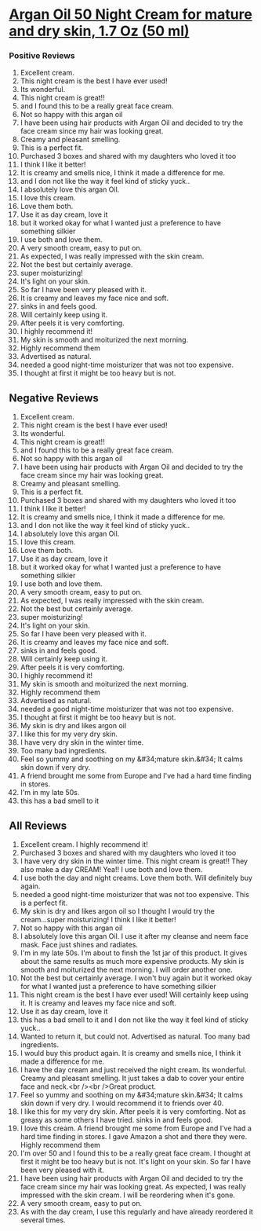# [Argan Oil 50 Night Cream for mature and dry skin, 1.7 Oz (50 ml)](https://products.checkmycream.com/products/Argan-Oil-50-Night-Cream-for-mature-and-dry-skin-1.7-Oz-(50-ml).html)

### Positive Reviews

<ol>
      <li>Excellent cream.</li>
      <li>This night cream is the best I have ever used!</li>
      <li>Its wonderful.  </li>
      <li>This night cream is great!!</li>
      <li>and I found this to be a really great face cream.  </li>
      <li>Not so happy with this argan oil</li>
      <li>I have been using hair products with Argan Oil and decided to try the face cream since my hair was looking great.  </li>
      <li>Creamy and pleasant smelling.  </li>
      <li>This is a perfect fit.</li>
      <li>Purchased 3 boxes and shared with my daughters who loved it too</li>
      <li>I think I like it better!</li>
      <li>It is creamy and smells nice, I think it made a difference for me.</li>
      <li>and I don not like the way it feel kind of sticky yuck..</li>
      <li>I absolutely love this argan Oil.</li>
      <li>I love this cream.  </li>
      <li>Love them both.  </li>
      <li>Use it as day cream, love it</li>
      <li>but it worked okay for what I wanted just a preference to have something silkier</li>
      <li>I use both and love them.</li>
      <li>A very smooth cream, easy to put on.</li>
      <li>As expected, I was really impressed with the skin cream.  </li>
      <li>Not the best but certainly average.  </li>
      <li>super moisturizing!</li>
      <li>It&#x27;s light on your skin.  </li>
      <li>So far I have been very pleased with it.</li>
      <li>It is creamy and leaves my face nice and soft.</li>
      <li>sinks in and feels good.</li>
      <li>Will certainly  keep using it.</li>
      <li>After peels it is very comforting.</li>
      <li>I highly recommend it!</li>
      <li>My skin is smooth and moiturized the next morning.</li>
      <li>Highly recommend them</li>
      <li>Advertised as natural.  </li>
      <li>needed a good night-time moisturizer that was not too expensive.</li>
      <li>I thought at first it might be too heavy but is not.  </li>
</ol>


<h2>Negative Reviews</h2>
<ol>
<li> Excellent cream.</li>
<li> This night cream is the best I have ever used!</li>
<li> Its wonderful.  </li>
<li> This night cream is great!!</li>
<li> and I found this to be a really great face cream.  </li>
<li> Not so happy with this argan oil</li>
<li> I have been using hair products with Argan Oil and decided to try the face cream since my hair was looking great.  </li>
<li> Creamy and pleasant smelling.  </li>
<li> This is a perfect fit.</li>
<li> Purchased 3 boxes and shared with my daughters who loved it too</li>
<li> I think I like it better!</li>
<li> It is creamy and smells nice, I think it made a difference for me.</li>
<li> and I don not like the way it feel kind of sticky yuck..</li>
<li> I absolutely love this argan Oil.</li>
<li> I love this cream.  </li>
<li> Love them both.  </li>
<li> Use it as day cream, love it</li>
<li> but it worked okay for what I wanted just a preference to have something silkier</li>
<li> I use both and love them.</li>
<li> A very smooth cream, easy to put on.</li>
<li> As expected, I was really impressed with the skin cream.  </li>
<li> Not the best but certainly average.  </li>
<li> super moisturizing!</li>
<li> It&#x27;s light on your skin.  </li>
<li> So far I have been very pleased with it.</li>
<li> It is creamy and leaves my face nice and soft.</li>
<li> sinks in and feels good.</li>
<li> Will certainly  keep using it.</li>
<li> After peels it is very comforting.</li>
<li> I highly recommend it!</li>
<li> My skin is smooth and moiturized the next morning.</li>
<li> Highly recommend them</li>
<li> Advertised as natural.  </li>
<li> needed a good night-time moisturizer that was not too expensive.</li>
<li> I thought at first it might be too heavy but is not.  </li>
<li> My skin is dry and likes argon oil</li>
<li> I like this for my very dry skin.</li>
<li> I have very dry skin in the winter time.</li>
<li> Too many bad ingredients.</li>
<li> Feel so yummy and soothing on my &amp;#34;mature skin.&amp;#34; It calms skin down if very dry.</li>
<li> A friend brought me some from Europe and I&#x27;ve had a hard time finding in stores.  </li>
<li> I&#x27;m in my late 50s.</li>
<li> this has a bad smell to it</li>
</ol>

<h2>All Reviews</h2>

<ol>
    <li> Excellent cream. I highly recommend it!</li>
    <li> Purchased 3 boxes and shared with my daughters who loved it too</li>
    <li> I have very dry skin in the winter time. This night cream is great!! They also make a day CREAM! Yea!! I use both and love them.</li>
    <li> I use both the day and night creams.  Love them both.  Will definitely buy again.</li>
    <li> needed a good night-time moisturizer that was not too expensive. This is a perfect fit.</li>
    <li> My skin is dry and likes argon oil so I thought I would try the cream...super moisturizing! I think I like it better!</li>
    <li> Not so happy with this argan oil</li>
    <li> I absolutely love this argan Oil. I use it after my cleanse and neem face mask. Face just shines and radiates.</li>
    <li> I&#x27;m in my late 50s. I&#x27;m about to finsh the 1st jar of this product. It gives about the same results as much more expensive products. My skin is smooth and moiturized the next morning. I will order another one.</li>
    <li> Not the best but certainly average.  I won&#x27;t buy again but it worked okay for what I wanted just a preference to have something silkier</li>
    <li> This night cream is the best I have ever used! Will certainly  keep using it. It is creamy and leaves my face nice and soft.</li>
    <li> Use it as day cream, love it</li>
    <li> this has a bad smell to it and I don not like the way it feel kind of sticky yuck..</li>
    <li> Wanted to return it, but could not.  Advertised as natural.  Too many bad ingredients.</li>
    <li> I would buy this product again. It is creamy and smells nice, I think it made a difference for me.</li>
    <li> I have the day cream and just received the night cream.  Its wonderful.  Creamy and pleasant smelling.  It just takes a dab to cover your entire face and neck.&lt;br /&gt;&lt;br /&gt;Great product.</li>
    <li> Feel so yummy and soothing on my &amp;#34;mature skin.&amp;#34; It calms skin down if very dry. I would recommend it to friends over 40.</li>
    <li> I like this for my very dry skin. After peels it is very comforting. Not as greasy as some others I have tried. sinks in and feels good.</li>
    <li> I love this cream.  A friend brought me some from Europe and I&#x27;ve had a hard time finding in stores.  I gave Amazon a shot and there they were. Highly recommend them</li>
    <li> I&#x27;m over 50 and I found this to be a really great face cream.  I thought at first it might be too heavy but is not.  It&#x27;s light on your skin.  So far I have been very pleased with it.</li>
    <li> I have been using hair products with Argan Oil and decided to try the face cream since my hair was looking great.  As expected, I was really impressed with the skin cream.  I will be reordering when it&#x27;s gone.</li>
    <li> A very smooth cream, easy to put on.</li>
    <li> As with the day cream, I use this regularly and have already reordered it several times.</li>
</ol>




